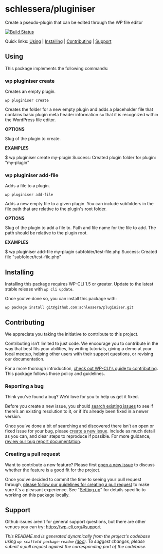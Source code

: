 schlessera/pluginiser
=====================

Create a pseudo-plugin that can be edited through the WP file editor

[![Build Status](https://travis-ci.org/schlessera/pluginiser.svg?branch=master)](https://travis-ci.org/schlessera/pluginiser)

Quick links: [Using](#using) | [Installing](#installing) | [Contributing](#contributing) | [Support](#support)

## Using

This package implements the following commands:

### wp pluginiser create

Creates an empty plugin.

~~~
wp pluginiser create 
~~~

Creates the folder for a new empty plugin and adds a placeholder file
that contains basic plugin meta header information so that it is
recognized within the WordPress file editor.

**OPTIONS**

<slug>
Slug of the plugin to create.

**EXAMPLES**

$ wp pluginiser create my-plugin
Success: Created plugin folder for plugin: "my-plugin"



### wp pluginiser add-file

Adds a file to a plugin.

~~~
wp pluginiser add-file 
~~~

Adds a new empty file to a given plugin. You can include subfolders in
the file path that are relative to the plugin's root folder.

**OPTIONS**

<plugin>
Slug of the plugin to add a file to.

<filepath>
Path and file name for the file to add. The path should be relative to
the plugin root.

**EXAMPLES**

$ wp pluginiser add-file my-plugin subfolder/test-file.php
Success: Created file "subfolder/test-file.php"

## Installing

Installing this package requires WP-CLI 1.5 or greater. Update to the latest stable release with `wp cli update`.

Once you've done so, you can install this package with:

    wp package install git@github.com:schlessera/pluginiser.git

## Contributing

We appreciate you taking the initiative to contribute to this project.

Contributing isn’t limited to just code. We encourage you to contribute in the way that best fits your abilities, by writing tutorials, giving a demo at your local meetup, helping other users with their support questions, or revising our documentation.

For a more thorough introduction, [check out WP-CLI's guide to contributing](https://make.wordpress.org/cli/handbook/contributing/). This package follows those policy and guidelines.

### Reporting a bug

Think you’ve found a bug? We’d love for you to help us get it fixed.

Before you create a new issue, you should [search existing issues](https://github.com/schlessera/pluginiser/issues?q=label%3Abug%20) to see if there’s an existing resolution to it, or if it’s already been fixed in a newer version.

Once you’ve done a bit of searching and discovered there isn’t an open or fixed issue for your bug, please [create a new issue](https://github.com/schlessera/pluginiser/issues/new). Include as much detail as you can, and clear steps to reproduce if possible. For more guidance, [review our bug report documentation](https://make.wordpress.org/cli/handbook/bug-reports/).

### Creating a pull request

Want to contribute a new feature? Please first [open a new issue](https://github.com/schlessera/pluginiser/issues/new) to discuss whether the feature is a good fit for the project.

Once you've decided to commit the time to seeing your pull request through, [please follow our guidelines for creating a pull request](https://make.wordpress.org/cli/handbook/pull-requests/) to make sure it's a pleasant experience. See "[Setting up](https://make.wordpress.org/cli/handbook/pull-requests/#setting-up)" for details specific to working on this package locally.

## Support

Github issues aren't for general support questions, but there are other venues you can try: https://wp-cli.org/#support


*This README.md is generated dynamically from the project's codebase using `wp scaffold package-readme` ([doc](https://github.com/wp-cli/scaffold-package-command#wp-scaffold-package-readme)). To suggest changes, please submit a pull request against the corresponding part of the codebase.*
